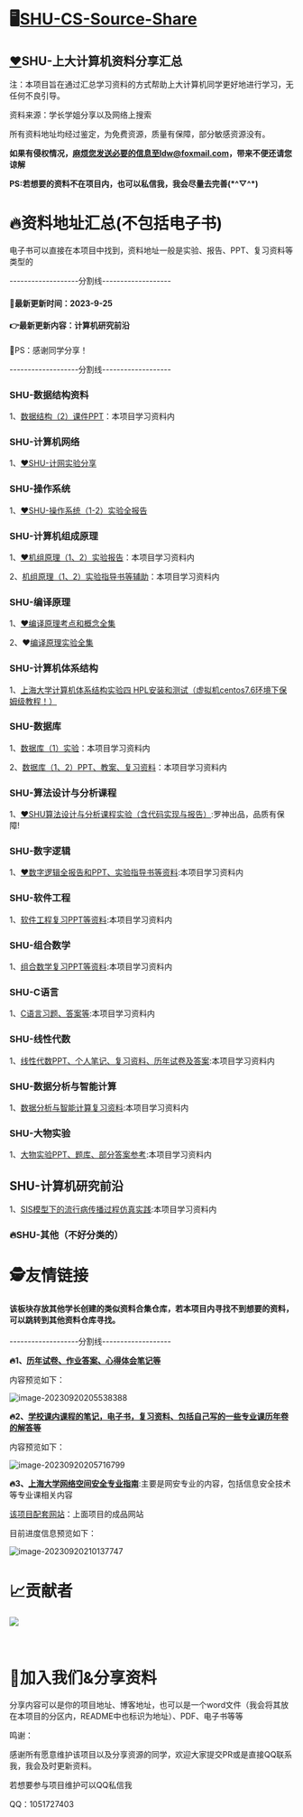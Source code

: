 # 🖥️[SHU-CS-Source-Share](https://github.com/1051727403/SHU-CS-Source-Share)

## [❤️](https://github.com/makeplane/plane#️-community)SHU-上大计算机资料分享汇总

注：本项目旨在通过汇总学习资料的方式帮助上大计算机同学更好地进行学习，无任何不良引导。

资料来源：学长学姐分享以及网络上搜索

所有资料地址均经过鉴定，为免费资源，质量有保障，部分敏感资源没有。

**如果有侵权情况，麻烦您发送必要的信息至ldw@foxmail.com，带来不便还请您谅解**

**PS:若想要的资料不在项目内，也可以私信我，我会尽量去完善(\*\^▽\^\*)**

# 🔥资料地址汇总(不包括电子书)

电子书可以直接在本项目中找到，资料地址一般是实验、报告、PPT、复习资料等类型的

-------------------分割线-------------------

#### 🎉最新更新时间：2023-9-25

#### 👉最新更新内容：计算机研究前沿

🤗PS：感谢同学分享！

-------------------分割线-------------------

### SHU-数据结构资料

1、[数据结构（2）课件PPT](https://github.com/1051727403/SHU-CS-Source-Share/tree/main/%E5%AD%A6%E4%B9%A0%E8%B5%84%E6%96%99%EF%BC%88%E9%9D%9E%E7%94%B5%E5%AD%90%E4%B9%A6%EF%BC%89/%E6%95%B0%E6%8D%AE%E7%BB%93%E6%9E%84/%E6%95%B0%E6%8D%AE%E7%BB%93%E6%9E%84%EF%BC%882%EF%BC%89/PPT%E8%AF%BE%E4%BB%B6)：本项目学习资料内



### SHU-计算机网络

1、[❤️](https://github.com/makeplane/plane#️-community)[SHU-计网实验分享](https://github.com/1051727403/SHU-NetWork-report)

  

   



### SHU-操作系统

1、[❤️](https://github.com/makeplane/plane#️-community)[SHU-操作系统（1-2）实验全报告](https://github.com/1051727403/SHU-OS-Report)

   





### SHU-计算机组成原理

1、[❤️](https://github.com/makeplane/plane#️-community)[机组原理（1、2）实验报告](https://github.com/1051727403/SHU-CS-Source-Share/tree/main/%E5%AD%A6%E4%B9%A0%E8%B5%84%E6%96%99%EF%BC%88%E9%9D%9E%E7%94%B5%E5%AD%90%E4%B9%A6%EF%BC%89/%E8%AE%A1%E7%AE%97%E6%9C%BA%E7%BB%84%E6%88%90%E5%8E%9F%E7%90%86)：本项目学习资料内

2、[机组原理（1、2）实验指导书等辅助](https://github.com/1051727403/SHU-CS-Source-Share/tree/main/%E5%AD%A6%E4%B9%A0%E8%B5%84%E6%96%99%EF%BC%88%E9%9D%9E%E7%94%B5%E5%AD%90%E4%B9%A6%EF%BC%89/%E8%AE%A1%E7%AE%97%E6%9C%BA%E7%BB%84%E6%88%90%E5%8E%9F%E7%90%86)：本项目学习资料内

   

### SHU-编译原理

1、[❤️](https://github.com/makeplane/plane#️-community)[编译原理考点和概念全集](https://icy-roadway-527.notion.site/96c5082078494e85994fd6c2e05c1893)

 2、❤️[编译原理实验全集](https://github.com/Blbrw/SHU--CompilationPrinciples)

   

### SHU-计算机体系结构

1、[上海大学计算机体系结构实验四 HPL安装和测试（虚拟机centos7.6环境下保姆级教程！） ](https://blog.csdn.net/qq_51413628/article/details/130628390?spm=1001.2014.3001.5501) 

   



### SHU-数据库

1、[数据库（1）实验](https://github.com/1051727403/SHU-CS-Source-Share/tree/main/%E5%AD%A6%E4%B9%A0%E8%B5%84%E6%96%99%EF%BC%88%E9%9D%9E%E7%94%B5%E5%AD%90%E4%B9%A6%EF%BC%89/%E6%95%B0%E6%8D%AE%E5%BA%93/%E6%95%B0%E6%8D%AE%E5%BA%93%EF%BC%881%EF%BC%89%E5%AE%9E%E9%AA%8C)：本项目学习资料内

2、[数据库（1、2）PPT、教案、复习资料](https://github.com/1051727403/SHU-CS-Source-Share/tree/main/%E5%AD%A6%E4%B9%A0%E8%B5%84%E6%96%99%EF%BC%88%E9%9D%9E%E7%94%B5%E5%AD%90%E4%B9%A6%EF%BC%89/%E6%95%B0%E6%8D%AE%E5%BA%93)：本项目学习资料内

   

### SHU-算法设计与分析课程

1、[❤️](https://github.com/makeplane/plane#️-community)[SHU算法设计与分析课程实验（含代码实现与报告）](https://github.com/RuoShui66/algorithm):罗神出品，品质有保障!



### SHU-数字逻辑

1、[❤️](https://github.com/makeplane/plane#️-community)[数字逻辑全报告和PPT、实验指导书等资料](https://github.com/1051727403/SHU-CS-Source-Share/tree/main/%E5%AD%A6%E4%B9%A0%E8%B5%84%E6%96%99%EF%BC%88%E9%9D%9E%E7%94%B5%E5%AD%90%E4%B9%A6%EF%BC%89/%E6%95%B0%E5%AD%97%E9%80%BB%E8%BE%91):本项目学习资料内



### SHU-软件工程

1、[软件工程复习PPT等资料](https://github.com/1051727403/SHU-CS-Source-Share/tree/main/%E5%AD%A6%E4%B9%A0%E8%B5%84%E6%96%99%EF%BC%88%E9%9D%9E%E7%94%B5%E5%AD%90%E4%B9%A6%EF%BC%89/%E8%BD%AF%E4%BB%B6%E5%B7%A5%E7%A8%8B):本项目学习资料内

### SHU-组合数学

1、[组合数学复习PPT等资料](https://github.com/1051727403/SHU-CS-Source-Share/tree/main/%E5%AD%A6%E4%B9%A0%E8%B5%84%E6%96%99%EF%BC%88%E9%9D%9E%E7%94%B5%E5%AD%90%E4%B9%A6%EF%BC%89/%E7%BB%84%E5%90%88%E6%95%B0%E5%AD%A6):本项目学习资料内



### SHU-C语言

1、[C语言习题、答案等](https://github.com/1051727403/SHU-CS-Source-Share/tree/main/%E5%AD%A6%E4%B9%A0%E8%B5%84%E6%96%99%EF%BC%88%E9%9D%9E%E7%94%B5%E5%AD%90%E4%B9%A6%EF%BC%89/C%E8%AF%AD%E8%A8%80/C%E8%AF%AD%E8%A8%80%E5%A4%8D%E4%B9%A0%E9%A2%98%E5%90%88%E8%BE%91%E5%8C%85):本项目学习资料内



### SHU-线性代数

1、[线性代数PPT、个人笔记、复习资料、历年试卷及答案](https://github.com/1051727403/SHU-CS-Source-Share/tree/main/%E5%AD%A6%E4%B9%A0%E8%B5%84%E6%96%99%EF%BC%88%E9%9D%9E%E7%94%B5%E5%AD%90%E4%B9%A6%EF%BC%89/%E7%BA%BF%E6%80%A7%E4%BB%A3%E6%95%B0):本项目学习资料内



### SHU-数据分析与智能计算

1、[数据分析与智能计算复习资料](https://github.com/1051727403/SHU-CS-Source-Share/tree/main/%E5%AD%A6%E4%B9%A0%E8%B5%84%E6%96%99%EF%BC%88%E9%9D%9E%E7%94%B5%E5%AD%90%E4%B9%A6%EF%BC%89/%E6%95%B0%E6%8D%AE%E5%88%86%E6%9E%90%E4%B8%8E%E6%99%BA%E8%83%BD%E8%AE%A1%E7%AE%97):本项目学习资料内



### SHU-大物实验

1、[大物实验PPT、题库、部分答案参考](https://github.com/1051727403/SHU-CS-Source-Share/tree/main/%E5%AD%A6%E4%B9%A0%E8%B5%84%E6%96%99%EF%BC%88%E9%9D%9E%E7%94%B5%E5%AD%90%E4%B9%A6%EF%BC%89/%E5%A4%A7%E5%AD%A6%E7%89%A9%E7%90%86/%E5%A4%A7%E5%AD%A6%E7%89%A9%E7%90%86%E5%AE%9E%E9%AA%8C):本项目学习资料内



## SHU-计算机研究前沿

1、[SIS模型下的流行病传播过程仿真实践]():本项目学习资料内



### 🔥SHU-其他（不好分类的）







# 🕵️友情链接

#### 该板块存放其他学长创建的类似资料合集仓库，若本项目内寻找不到想要的资料，可以跳转到其他资料仓库寻找。

-------------------分割线-------------------

**🔥1、[历年试卷、作业答案、心得体会笔记等](https://github.com/shuosc/libshu)**

内容预览如下：

![image-20230920205538388](preview/1.png)

  

**🔥2、[学校课内课程的笔记，电子书，复习资料、包括自己写的一些专业课历年卷的解答等](https://github.com/Amadeus-1048/Course-Review)**

内容预览如下：

![image-20230920205716799](preview/2.png)

  

**🔥3、[上海大学网络空间安全专业指南](https://github.com/shu-cake1salie/SHU-Cyberspace-Security-101)**:主要是网安专业的内容，包括信息安全技术等专业课相关内容

[该项目配套网站](https://shu-cake1salie.github.io/SHU-Cyberspace-Security-101/1_course_computer/08A65001_DB/)：上面项目的成品网站

目前进度信息预览如下：

![image-20230920210137747](preview/3.png)

# 📈贡献者

<a href="https://github.com/1051727403/SHU-CS-Source-Share/graphs/contributors">
  <img src="https://contrib.rocks/image?repo=eryajf/learn-github" />
</a>



​    

# 🔔加入我们&分享资料

​	分享内容可以是你的项目地址、博客地址，也可以是一个word文件（我会将其放在本项目的分区内，README中也标识为地址）、PDF、电子书等等



鸣谢：

感谢所有愿意维护该项目以及分享资源的同学，欢迎大家提交PR或是直接QQ联系我，我会及时更新资料。

若想要参与项目维护可以QQ私信我

QQ：1051727403